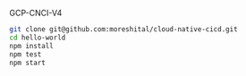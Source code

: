 GCP-CNCI-V4
```sh
git clone git@github.com:moreshital/cloud-native-cicd.git
cd hello-world
npm install
npm test
npm start
```
 
